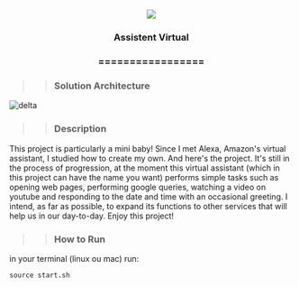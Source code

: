 <h1 align="center">
<img src="https://img.shields.io/static/v1?label=IA%20POR&message=MAYCON%20BATESTIN&color=7159c1&style=flat-square&logo=ghost"/>


<h3> <p align="center"> Assistent Virtual </p> </h3>
<h3> <p align="center"> ================= </p> </h3>

>> <h3> Solution Architecture </h3>

![delta](assistent_virtual/img/img.png)




>> <h3> Description </h3>

<p> This project is particularly a mini baby! Since I met Alexa, Amazon's virtual assistant,
I studied how to create my own. And here's the project.
It's still in the process of progression, at the moment this virtual assistant (which in this project can have the name you want)
performs simple tasks such as opening web pages, performing google queries, watching a video on youtube and responding to the date and time with an occasional greeting.
I intend, as far as possible, to expand its functions to other services that will help us in our day-to-day.
Enjoy this project!</p>

>> <h3> How to Run </h3>

in your terminal (linux ou mac) run:

```
source start.sh

```
